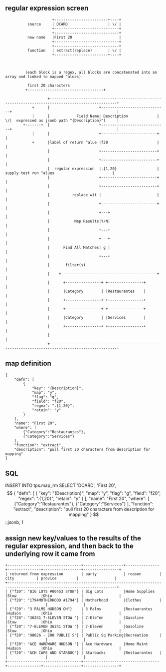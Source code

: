 

regular expression screen
---------------------------------------------

```
                     +------------------------+----+
          source     | DCARD                  | \/ |
                     +-----------------------------+
                     +-----------------------------+
          new name   |First 20                     |
                     +-----------------------------+
                     +-----------------------------+
          function   | extract(replace)       | \/ |
                     +------------------------+----+



         (each block is a regex, all blocks are concatenated into an array and linked to mapped ^alues)

          first 20 characters
         +----------------------------------+

                   +----------------------------------------------------------------------------------------------------+
            +      |                      +-----------------------------+                                               |
            |      |            Field Name| Description             | \/|  expressed as jsonb path "{Description}")     |
        +-------+  |                      +-----------------------------+                                               |
            |      |                      +-------------------------+                                                   |
            +      |label of return ^alue |f20                      |                                                   |
                   |                      +-------------------------+                                                   |
                   |                      +-------------------------+                                                   |
                   |  regular expression  |.{1,20}                  |   supply test run ^alues                          |
                   |                      +-------------------------+                                                   |
                   |                      +-------------------------+                                                   |
                   |          replace wit |                         |                                                   |
                   |                      +-------------------------+                                                   |
                   |                      +---+                                                                         |
                   |           Map Results|Y/N|                                                                         |
                   |                      +---+                                                                         |
                   |                      +---+                                                                         |
                   |      Find All Matches| g |                                                                         |
                   |                      +---+                                                                         |
                   |       filter(s)                                                                                    |
                   |    +-------------------------------------------+                                                   |
                   |      +----------------+ +----------------+                                                         |
                   |      |Category        | |Restaurantes    |                                                         |
                   |      +----------------+ +----------------+                                                         |
                   |      +----------------+ +----------------+                                                         |
                   |      |Category        | |Services        |                                                         |
                   |      +----------------+ +----------------+                                                         |
                   |                                                                                                    |
                   +----------------------------------------------------------------------------------------------------+

```


map definition
----------------------------------------------------------

    {
        "defn": [
            {
                "key": "{Description}",
                "map": "y",
                "flag": "g",
                "field": "f20",
                "regex": ".{1,20}",
                "retain": "y"
            }
        ],
        "name": "First 20",
        "where": [
            {"Category":"Restaurantes"},
            {"Category":"Services"}
        ],
        "function": "extract",
        "description": "pull first 20 characters from description for mapping"
    }

SQL
---------------------------------------------
INSERT INTO
    tps.map_rm
SELECT
    'DCARD',
    'First 20',
    $$    {
        "defn": [
            {
                "key": "{Description}",
                "map": "y",
                "flag": "g",
                "field": "f20",
                "regex": ".{1,20}",
                "retain": "y"
            }
        ],
        "name": "First 20",
        "where": [
            {"Category":"Restaurantes"},
            {"Category":"Services"}
        ],
        "function": "extract",
        "description": "pull first 20 characters from description for mapping"
    } $$::jsonb,
    1


assign new key/values to the results of the regular expression, and then back to the underlying row it came from
-----------------------------------------------------------------------------------------------------------------

```
+---------------------------------+------------------+---------------+---------------+-----------------+----------------+
| returned from expression        | party            | reason        | city          | provice         |                |
+-----------------------------------------------------------------------------------------------------------------------+
| {"f20": "BIG LOTS #00453 STOW"} | Big Lots         |Home Supplies  |Stow           |Ohio             |                |
| {"f20": "1794MOTHERHOOD #1794"} | Motherhood       |Clothes        |               |                 |                |
| {"f20": "3 PALMS HUDSON OH"}    | 3 Palms          |Restaurantes   |Hudson         |Ohio             |                |
| {"f20": "36241 7-ELEVEN STOW "} | 7-Ele^en         |Gasoline       |Stow           |Ohio             |                |
| {"f20": "7-ELEVEN 36241 STOW "} | 7-Eleven         |Gasoline       |Stow           |Ohio             |                |
| {"f20": "98626 - 200 PUBLIC S"} | Public Sq Parking|Recreation     |               |                 |                |
| {"f20": "ACE HARDWARE HUDSON "} | Ace Hardware     |Home Maint     |Hudson         |Ohio             |                |
| {"f20": "ACH CAFE AND STARBUC"} | Starbucks        |Restaurantes   |               |                 |                |
+---------------------------------+----------------------------------+---------------+-----------------+----------------+
```